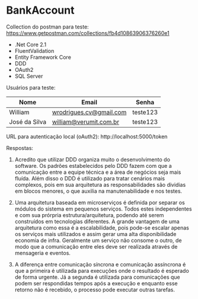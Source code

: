 # BankAccount

Collection do postman para teste:
https://www.getpostman.com/collections/fb4d10863906376260e1

* .Net Core 2.1
* FluentValidation
* Entity Framework Core
* DDD
* OAuth2
* SQL Server

Usuários para teste:

|Nome| Email  | Senha |
|-| ------------- | ------------- |
|William| wrodrigues.cv@gmail.com  | teste123  |
|José da Silva| william@verumit.com.br  | teste123  |

URL para autenticação local (oAuth2): http://localhost:5000/token

Respostas:

1. Acredito que utilizar DDD organiza muito o desenvolvimento do software. Os padrões estabelecidos pelo DDD fazem com que a comunicação entre a equipe técnica e a área de negócios seja mais fluída. Além disso o DDD é utilizado para tratar cenários mais complexos, pois em sua arquitetura as responsabilidades são dividias em blocos menores, o que auxilia na manutenabilidade e nos testes.

2. Uma arquitetura baseada em microserviços é definida por separar os módulos do sistema em pequenos serviços. Todos estes independentes e com sua prórpria estrutura/arquitetura, podendo até serem construídos em tecnologias diferentes. A grande vantagem de uma arquitetura como essa é a escalabilidade, pois pode-se escalar apenas os serviços mais utilizados e assim gerar uma alta disponibilidade economia de infra. Geralmente um serviço não consome o outro, de modo que a comunicação entre eles deve ser realizada através de mensageria e eventos.

3. A diferença entre comunicação síncrona e comunicação assíncrona é que a primeira é utilizada para execuções onde o resultado é esperado de forma urgente. Já a segunda é utilizada para comunicações que podem ser respondidas tempos após a execução e enquanto esse retorno não é recebido, o processo pode executar outras tarefas.
